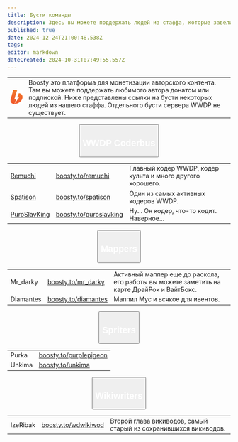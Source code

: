 ```yaml
---
title: Бусти команды
description: Здесь вы можете поддержать людей из стаффа, которые завели свой бусти.
published: true
date: 2024-12-24T21:00:48.538Z
tags: 
editor: markdown
dateCreated: 2024-10-31T07:49:55.557Z
---
```


<center>
<table class="desc">
  <tr>
		<td><img src="/boosty.png" width="128"></td>
    <td>Boosty это платформа для монетизации авторского контента. Там вы можете поддержать любимого автора донатом или подпиской. Ниже представлены ссылки на бусти некоторых людей из нашего стаффа. Отдельного бусти сервера WWDP не существует.</td>
	</tr>
</table>

<p>

<button type="button" class="collapsible">
  <h2 style="color: white;">WWDP Coderbus</h2>
</button>
<div class="content">
  <table class="cockers">
    <tr>
      <td><a href="https://github.com/Remuchi">Remuchi</a></td>
      <td><a href="https://boosty.to/remuchi">boosty.to/remuchi</a></td>
      <td>Главный кодер WWDP, кодер культа и много другого хорошего.</td>
    </tr>
    <tr>
      <td><a href="https://github.com/Spatison">Spatison</a></td>
      <td><a href="https://boosty.to/spatison">boosty.to/spatison</a></td>
      <td>Один из самых активных кодеров WWDP.</td>
    </tr>
    <tr>
      <td><a href="https://github.com/PuroSlavKing">PuroSlavKing</a></td>
      <td><a href="https://boosty.to/puroslavking">boosty.to/puroslavking</a></td>
      <td>Ну... Он кодер, что-то кодит. Наверное...</td>
    </tr>
  </table>
</div>

<button type="button" class="collapsible">
  <h2 style="color: white;">Mappers</h2>
</button>
<div class="content">
  <table class="mappers">
    <tr>
      <td>Mr_darky</td>
      <td><a href="https://boosty.to/mr_darky">boosty.to/mr_darky</a></td>
      <td>Активный маппер еще до раскола, его работы вы можете заметить на карте ДрайРок и ВайтБокс.</td>
    </tr>
    <tr>
      <td>Diamantes</td>
      <td><a href="https://boosty.to/diamantes_00">boosty.to/diamantes</a></td>
      <td>Маппил Мус и всякое для ивентов.</td>
    </tr>
  </table>
</div>

<button type="button" class="collapsible">
  <h2 style="color: white;">Spriters</h2>
</button>
<div class="content">
  <table class="spriters">
    <tr>
      <td>Purka</td>
      <td><a href="https://boosty.to/purplepigeon">boosty.to/purplepigeon</a></td>
    </tr>
    <tr>
      <td>Unkima</td>
      <td><a href="https://boosty.to/unkima">boosty.to/unkima</a></td>
    </tr>
  </table>
</div>

<button type="button" class="collapsible">
  <h2 style="color: white;">Wikiwriters</h2>
</button>
<div class="content">
  <table class="wiki">
    <tr>
      <td>IzeRibak</td>
      <td><a href="https://boosty.to/wdwikiwod">boosty.to/wdwikiwod</a></td>
      <td>Второй глава викиводов, самый старый из сохранившихся викиводов.</td>
    </tr>
  </table>
</div>